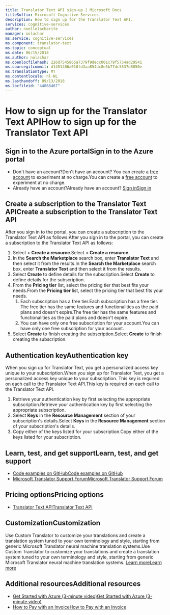 ```yaml
---
title: Translator Text API sign-up | Microsoft Docs
titleSuffix: Microsoft Cognitive Services
description: How to sign up for the Translator Text API.
services: cognitive-services
author: noellelacharite
manager: nolachar
ms.service: cognitive-services
ms.component: translator-text
ms.topic: conceptual
ms.date: 06/15/2018
ms.author: nolachar
ms.openlocfilehash: 226d7545865a7379f9decc001c79f5754ad29541
ms.sourcegitcommit: d1451406a010fd3aa854dc8e5b77dc5537d8050e
ms.translationtype: MT
ms.contentlocale: nl-NL
ms.lasthandoff: 09/13/2018
ms.locfileid: "44868467"
---
```

# <a name="how-to-sign-up-for-the-translator-text-api"></a><span data-ttu-id="99c10-103">How to sign up for the Translator Text API</span><span class="sxs-lookup"><span data-stu-id="99c10-103">How to sign up for the Translator Text API</span></span>

## <a name="sign-in-to-the-azure-portal"></a><span data-ttu-id="99c10-104">Sign in to the Azure portal</span><span class="sxs-lookup"><span data-stu-id="99c10-104">Sign in to the Azure portal</span></span>

- <span data-ttu-id="99c10-105">Don't have an account?</span><span class="sxs-lookup"><span data-stu-id="99c10-105">Don't have an account?</span></span> <span data-ttu-id="99c10-106">You can create a [free account](https://azure.microsoft.com/free/) to experiment at no charge.</span><span class="sxs-lookup"><span data-stu-id="99c10-106">You can create a [free account](https://azure.microsoft.com/free/) to experiment at no charge.</span></span>
- <span data-ttu-id="99c10-107">Already have an account?</span><span class="sxs-lookup"><span data-stu-id="99c10-107">Already have an account?</span></span> [<span data-ttu-id="99c10-108">Sign in</span><span class="sxs-lookup"><span data-stu-id="99c10-108">Sign in</span></span>](https://ms.portal.azure.com/)

## <a name="create-a-subscription-to-the-translator-text-api"></a><span data-ttu-id="99c10-109">Create a subscription to the Translator Text API</span><span class="sxs-lookup"><span data-stu-id="99c10-109">Create a subscription to the Translator Text API</span></span>

<span data-ttu-id="99c10-110">After you sign in to the portal, you can create a subscription to the Translator Text API as follows:</span><span class="sxs-lookup"><span data-stu-id="99c10-110">After you sign in to the portal, you can create a subscription to the Translator Text API as follows:</span></span>

1. <span data-ttu-id="99c10-111">Select **+ Create a resource**.</span><span class="sxs-lookup"><span data-stu-id="99c10-111">Select **+ Create a resource**.</span></span>
1. <span data-ttu-id="99c10-112">In the **Search the Marketplace** search box, enter **Translator Text** and then select it from the results.</span><span class="sxs-lookup"><span data-stu-id="99c10-112">In the **Search the Marketplace** search box, enter **Translator Text** and then select it from the results.</span></span>
1. <span data-ttu-id="99c10-113">Select **Create** to define details for the subscription.</span><span class="sxs-lookup"><span data-stu-id="99c10-113">Select **Create** to define details for the subscription.</span></span>
1. <span data-ttu-id="99c10-114">From the **Pricing tier** list, select the pricing tier that best fits your needs.</span><span class="sxs-lookup"><span data-stu-id="99c10-114">From the **Pricing tier** list, select the pricing tier that best fits your needs.</span></span>
    1. <span data-ttu-id="99c10-115">Each subscription has a free tier.</span><span class="sxs-lookup"><span data-stu-id="99c10-115">Each subscription has a free tier.</span></span> <span data-ttu-id="99c10-116">The free tier has the same features and functionalities as the paid plans and doesn't expire.</span><span class="sxs-lookup"><span data-stu-id="99c10-116">The free tier has the same features and functionalities as the paid plans and doesn't expire.</span></span>
    1. <span data-ttu-id="99c10-117">You can have only one free subscription for your account.</span><span class="sxs-lookup"><span data-stu-id="99c10-117">You can have only one free subscription for your account.</span></span>
1. <span data-ttu-id="99c10-118">Select **Create** to finish creating the subscription.</span><span class="sxs-lookup"><span data-stu-id="99c10-118">Select **Create** to finish creating the subscription.</span></span>

## <a name="authentication-key"></a><span data-ttu-id="99c10-119">Authentication key</span><span class="sxs-lookup"><span data-stu-id="99c10-119">Authentication key</span></span>

<span data-ttu-id="99c10-120">When you sign up for Translator Text, you get a personalized access key unique to your subscription.</span><span class="sxs-lookup"><span data-stu-id="99c10-120">When you sign up for Translator Text, you get a personalized access key unique to your subscription.</span></span> <span data-ttu-id="99c10-121">This key is required on each call to the Translator Text API.</span><span class="sxs-lookup"><span data-stu-id="99c10-121">This key is required on each call to the Translator Text API.</span></span>

1. <span data-ttu-id="99c10-122">Retrieve your authentication key by first selecting the appropriate subscription.</span><span class="sxs-lookup"><span data-stu-id="99c10-122">Retrieve your authentication key by first selecting the appropriate subscription.</span></span>
1. <span data-ttu-id="99c10-123">Select **Keys** in the **Resource Management** section of your subscription's details.</span><span class="sxs-lookup"><span data-stu-id="99c10-123">Select **Keys** in the **Resource Management** section of your subscription's details.</span></span>
1. <span data-ttu-id="99c10-124">Copy either of the keys listed for your subscription.</span><span class="sxs-lookup"><span data-stu-id="99c10-124">Copy either of the keys listed for your subscription.</span></span>

## <a name="learn-test-and-get-support"></a><span data-ttu-id="99c10-125">Learn, test, and get support</span><span class="sxs-lookup"><span data-stu-id="99c10-125">Learn, test, and get support</span></span>

- [<span data-ttu-id="99c10-126">Code examples on GitHub</span><span class="sxs-lookup"><span data-stu-id="99c10-126">Code examples on GitHub</span></span>](https://github.com/MicrosoftTranslator)
- [<span data-ttu-id="99c10-127">Microsoft Translator Support Forum</span><span class="sxs-lookup"><span data-stu-id="99c10-127">Microsoft Translator Support Forum</span></span>](http://www.aka.ms/TranslatorForum)

## <a name="pricing-options"></a><span data-ttu-id="99c10-128">Pricing options</span><span class="sxs-lookup"><span data-stu-id="99c10-128">Pricing options</span></span>

- [<span data-ttu-id="99c10-129">Translator Text API</span><span class="sxs-lookup"><span data-stu-id="99c10-129">Translator Text API</span></span>](https://azure.microsoft.com/pricing/details/cognitive-services/translator-text-api/)

## <a name="customization"></a><span data-ttu-id="99c10-130">Customization</span><span class="sxs-lookup"><span data-stu-id="99c10-130">Customization</span></span>

<span data-ttu-id="99c10-131">Use Custom Translator to customize your translations and create a translation system tuned to your own terminology and style, starting from generic Microsoft Translator neural machine translation systems.</span><span class="sxs-lookup"><span data-stu-id="99c10-131">Use Custom Translator to customize your translations and create a translation system tuned to your own terminology and style, starting from generic Microsoft Translator neural machine translation systems.</span></span> [<span data-ttu-id="99c10-132">Learn more</span><span class="sxs-lookup"><span data-stu-id="99c10-132">Learn more</span></span>](customization.md)

## <a name="additional-resources"></a><span data-ttu-id="99c10-133">Additional resources</span><span class="sxs-lookup"><span data-stu-id="99c10-133">Additional resources</span></span>

- [<span data-ttu-id="99c10-134">Get Started with Azure (3-minute video)</span><span class="sxs-lookup"><span data-stu-id="99c10-134">Get Started with Azure (3-minute video)</span></span>](https://azure.microsoft.com/get-started/?b=16.24)
- [<span data-ttu-id="99c10-135">How to Pay with an Invoice</span><span class="sxs-lookup"><span data-stu-id="99c10-135">How to Pay with an Invoice</span></span>](https://azure.microsoft.com/pricing/invoicing/)
